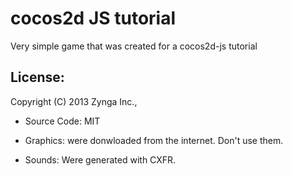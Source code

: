 # cocos2d JS tutorial

Very simple game that was created for a cocos2d-js tutorial


## License: 
Copyright (C) 2013 Zynga Inc.,
 - Source Code: MIT

 - Graphics: were donwloaded from the internet. Don't use them.

 - Sounds: Were generated with CXFR. 
